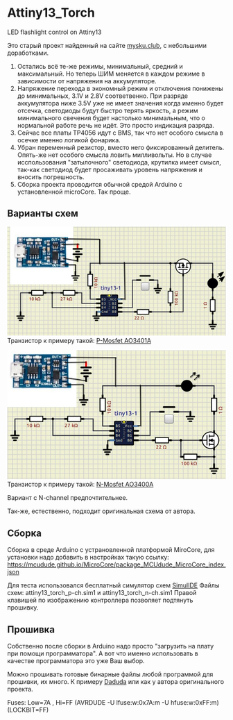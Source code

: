 # Attiny13_Torch
LED flashlight control on Attiny13

Это старый проект найденный на сайте [mysku.club](https://mysku.club/blog/ebay/39366.html), с небольшими доработками.
1. Остались всё те-же режимы, минимальный, средний и максимальный. Но теперь ШИМ меняется в каждом режиме
в зависимости от напряжения на аккумуляторе.
2. Напряжение перехода в экономный режим и отключения понижены до минимальных, 3.1V и 2.8V соответвенно.
При разряде аккумулятора ниже 3.5V уже не имеет значения когда именно будет отсечка, светодиоды будут быстро терять яркость,
а режим минимального свечения будет настолько минимальным, что о нормальной работе речь не идёт. Это просто индикация разряда.
3. Сейчас все платы TP4056 идут с BMS, так что нет особого смысла в осечке именно логикой фонарика.
4. Убран переменный резистор, вместо него фиксированный делитель. Опять-же нет особого смысла ловить милливольты.
Но в случае исспользования "затылочного" светодиода, крутилка имеет смысл, так-как светодиод будет просаживать уровень
напряжения и вносить погрешность.
5. Сборка проекта проводится обычной средой Arduino с установленной microCore. Так проще.

## Варианты схем

[![Вариант с P-channel MOSFET](https://github.com/SerhiiLe/Attiny13_Torch/blob/main/P-channel.jpg)](https://github.com/SerhiiLe/Attiny13_Torch/blob/main/P-channel.jpg)
Транзистор к примеру такой: [P-Mosfet AO3401A](https://www.k206.net/catalog/159/10691/)

[![Вариант с N-channel MOSFET](https://github.com/SerhiiLe/Attiny13_Torch/blob/main/N-channel.jpg)](https://github.com/SerhiiLe/Attiny13_Torch/blob/main/N-channel.jpg)
Транзистор к примеру такой: [N-Mosfet AO3400A](https://www.k206.net/catalog/158/10744/)

Вариант с N-channel предпочтительнее.

Так-же, естественно, подходит оригинальная схема от автора.

## Сборка

Сборка в среде Arduino с устрановленной платформой MiroCore, для установки надо добавить в настройках такую ссылку:
https://mcudude.github.io/MicroCore/package_MCUdude_MicroCore_index.json

Для теста использовался бесплатный симулятор схем [SimulIDE](https://simulide.com/p/)
Файлы схем: attiny13_torch_p-ch.sim1 и attiny13_torch_n-ch.sim1 Правой клавишей по изображению контроллера позволяет подтянуть прошивку.

## Прошивка

Собственно после сборки в Arduino надо просто "загрузить на плату при помощи программатора". А вот что именно использовать 
в качестве программатора это уже Ваш выбор.

Можно прошивать готовые бинарные файлы любой программой для прошивки, их много. К примеру [Daduda](https://github.com/AndrejChoo/Cross-platform-avrdude-GUI)
или как у автора оригинального проекта.

Fuses: Low=7A , Hi=FF (AVRDUDE  -U lfuse:w:0x7A:m  -U hfuse:w:0xFF:m) (LOCKBIT=FF)
